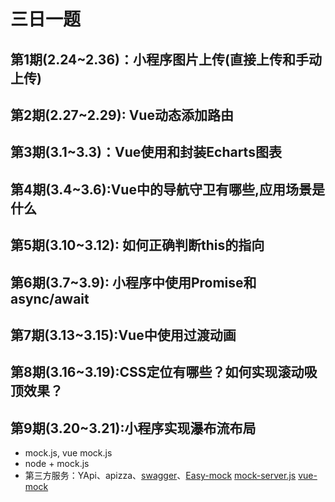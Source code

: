 # 三日一题

## 第1期(2.24~2.36)：小程序图片上传(直接上传和手动上传)

## 第2期(2.27~2.29): Vue动态添加路由

## 第3期(3.1~3.3)：Vue使用和封装Echarts图表

## 第4期(3.4~3.6):Vue中的导航守卫有哪些,应用场景是什么

## 第5期(3.10~3.12): 如何正确判断this的指向

## 第6期(3.7~3.9): 小程序中使用Promise和async/await

## 第7期(3.13~3.15):Vue中使用过渡动画

## 第8期(3.16~3.19):CSS定位有哪些？如何实现滚动吸顶效果？

## 第9期(3.20~3.21):小程序实现瀑布流布局


* mock.js, vue mock.js
* node + mock.js
* 第三方服务：YApi、apizza、[swagger](https://swagger.io/)、[Easy-mock](https://github.com/easy-mock/easy-mock)
[mock-server.js](https://github.com/PanJiaChen/vue-element-admin/blob/master/mock/mock-server.js)
[vue-mock](https://github.com/Jasonwang911/vue_mockjs)


